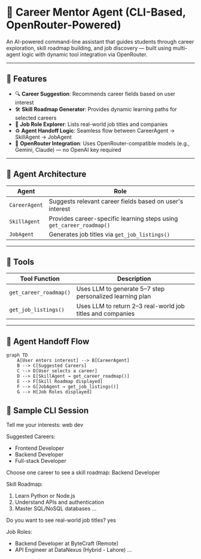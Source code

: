 # 💼 Career Mentor Agent (CLI-Based, OpenRouter-Powered)

An AI-powered command-line assistant that guides students through career exploration, skill roadmap building, and job discovery — built using multi-agent logic with dynamic tool integration via OpenRouter.

---

## 🚀 Features

- 🔍 **Career Suggestion**: Recommends career fields based on user interest
- 🛠️ **Skill Roadmap Generator**: Provides dynamic learning paths for selected careers
- 💼 **Job Role Explorer**: Lists real-world job titles and companies
- ♻️ **Agent Handoff Logic**: Seamless flow between CareerAgent → SkillAgent → JobAgent
- 🔐 **OpenRouter Integration**: Uses OpenRouter-compatible models (e.g., Gemini, Claude) — no OpenAI key required

---

## 🧠 Agent Architecture

| Agent         | Role                                                                 |
|---------------|----------------------------------------------------------------------|
| `CareerAgent` | Suggests relevant career fields based on user's interest             |
| `SkillAgent`  | Provides career-specific learning steps using `get_career_roadmap()` |
| `JobAgent`    | Generates job titles via `get_job_listings()`                        |

---

## 🧰 Tools

| Tool Function           | Description                                                |
|-------------------------|------------------------------------------------------------|
| `get_career_roadmap()`  | Uses LLM to generate 5–7 step personalized learning plan   |
| `get_job_listings()`    | Uses LLM to return 2–3 real-world job titles and companies |

---

## 🔄 Agent Handoff Flow

```
graph TD
    A[User enters interest] --> B[CareerAgent]
    B --> C[Suggested Careers]
    C --> D[User selects a career]
    D --> E[SkillAgent → get_career_roadmap()]
    E --> F[Skill Roadmap displayed]
    F --> G[JobAgent → get_job_listings()]
    G --> H[Job Roles displayed]

```
## 🧪 Sample CLI Session

Tell me your interests: web dev

Suggested Careers:
- Frontend Developer
- Backend Developer
- Full-stack Developer

Choose one career to see a skill roadmap: Backend Developer

Skill Roadmap:
1. Learn Python or Node.js
2. Understand APIs and authentication
3. Master SQL/NoSQL databases
...

Do you want to see real-world job titles? yes

Job Roles:
- Backend Developer at ByteCraft (Remote)
- API Engineer at DataNexus (Hybrid - Lahore)
...
